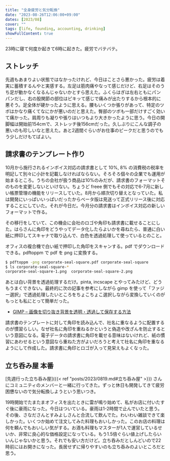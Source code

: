 ```yaml
---
title: "全身疲労と気分転換"
date: "2023-08-26T12:06:00+09:00"
dates: [2023/08]
cover: ""
tags: [life, founding, accounting, drinking]
showFullContent: true
---
```


23時に寝て何度か起きて6時に起きた。疲労でバテバテ。

## ストレッチ

先週もあまりよい状態ではなかったけれど、今日はことさら悪かった。疲労は着実に蓄積するんやと実感する。左足は筋肉痛やなって感じだけど、右足はそのうち足が動かなくなるんじゃないかとすら思えた。ふくらはぎは左右ともにパンパンだし、右の股関節の部位はピキッて感じで痛みが出たりするから根本的に悪そう。足全体が硬かったように思える。腰もいくつか張りがあって、特定のツボはかなり痛くてなにかが悪いのだと思えた。臀部のツボも一部だけすごく効いて痛かった。肩周りも凝りや張りはいつもより大きかったように思う。今日の開脚幅は開始前154cmで、ストレッチ後156cmだった。久しぶりにこんな調子の悪いのも珍しいなと思えた。あと2週間ぐらいがお仕事のピークだと思うのでもう少しだけもてばよい。

## 請求書のテンプレート作り

10月から施行されるインボイス対応の請求書として 10%, 8% の消費税の税率を明記して別々に小計を記載しなければならない。そろそろ個々の企業でも運用が始まるところ。うちの会社が扱う商品は10%のみだが、請求書のフォーマットそのものを変更しないといけない。ちょうど freee 側でもその対応で6-7月に新しい帳票管理の機能をリリースしていた。8月から順次切り替えとなっていた。私は開発にいっぱいいっぱいだったからベータ版は見送って正式リリース後に対応することにしていた。それが今日だ。今月分の請求書はインボイス対応の新しいフォーマットで作る。

その移行をしていて、この機会に会社のロゴや角印も請求書に載せることにした。はらさんに角印をどうやってデータ化したらよいかを尋ねたら、普通に白い紙に押印してスキャナで取り込んで、白色を透過処理して使っているとのこと。

オフィスの複合機で白い紙で押印した角印をスキャンする。pdf でダウンロードできる。pdftoppm で pdf を png に変換する。

```bash
$ pdftoppm -png corporate-seal-square.pdf corporate-seal-square
$ ls corporate-seal-square-*
corporate-seal-square-1.png  corporate-seal-square-2.png
```

あとは白い背景を透過処理するだけ。pinta, incscape とやってみたけど、どうもうまくできない。最終的に次の記事を参考にしながら gimp を使って「ファジー選択」で透過処理したいところをちょこちょこ選択しながら変換していくのがもっとも私にとって簡単だった。

* [GIMP – 画像を切り抜き背景を透明・透過して保存する方法](https://howpon.com/1450)

請求書のテンプレートに対して角印を読み込んで、社名に重なるように配置するのが慣習らしい。なぜ社名に角印を重ねるかというと偽造や改ざんを防止するという意図になる。電子データの請求書に角印を載せる意味はないけれど、紙の慣習にあわせるという意図なら重ねた方がよいだろうと考えて社名に角印を重なるようにして作成した。請求書に角印とロゴが入って見栄えもよくなった。

## 立ち呑み屋 本番

[先週行った立ち呑み屋]({{< ref "posts/2023/0819.md#立ち呑み屋" >}}) さんにコミュニティのメンバーと一緒に行ってきた。ずっと休日も開発してきて疲労困憊ないので気分転換しようという思いつき。

19時開始でたまたまオフィスを出たときに雷が鳴り始めて、私がお店に付いたすぐ後に豪雨になった。今日はついている。豪雨は1-2時間で止んでいたと思う。その後、さなださんとすみよしさんと合流して飲んでた。わいわい雑談できて楽しかった。いくつか始めて注文してみた料理もおいしかった。このお店の料理は何を頼んでもおいしい気がする。お酒も料理もマスターが1人で運営しているせいか、非常に良心的な価格設定になっている。もう1.5倍ぐらい値上げしたらいいんじゃないかと思う。それでも安い方だけど。立ち呑みだとしんどいので22時前にはお開きになった。長居せずに帰りやすいのも立ち呑みのよいところだと思う。
